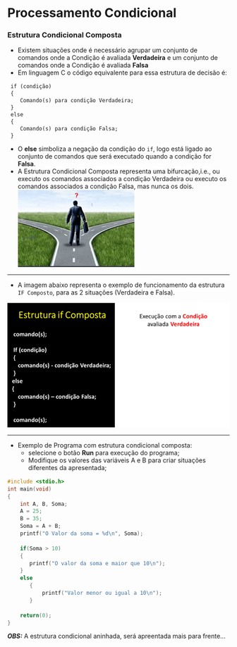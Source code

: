 # Processamento Condicional

### Estrutura Condicional Composta

+ Existem situações onde é necessário agrupar um conjunto de comandos onde a Condição é avaliada **Verdadeira** e um conjunto de comandos onde a Condição é avaliada **Falsa**
+ Em linguagem C o código equivalente para essa estrutura de decisão é:
```
 if (condição)
 {
    Comando(s) para condição Verdadeira;
 }
 else
 {
    Comando(s) para condição Falsa;
 }
 ```
 + O **else** simboliza a negação da condição do ```if```, logo está ligado ao conjunto de comandos que será executado quando a condição for **Falsa**.
 + A Estrutura Condicional Composta representa uma bifurcação,i.e., ou executo os comandos associados a condição Verdadeira ou executo os comandos associados a condição Falsa, mas nunca os dois.
![bifurcacao](/markdowns/bifurcação.png)
---
+ A imagem abaixo representa o exemplo de funcionamento da estrutura ```IF Composto```, para as 2 situações (Verdadeira e Falsa).

![programa](/markdowns/gif_IF_Composto.gif)

---
+ Exemplo de Programa com estrutura condicional composta: 
    + selecione o botão **Run** para execução do programa;
    + Modifique os valores das variáveis A e B para criar situações diferentes da apresentada;

``` C runnable
#include <stdio.h>
int main(void)
{
    int A, B, Soma;
    A = 25;
    B = 35;
    Soma = A + B;
    printf("O Valor da soma = %d\n", Soma);
 
    if(Soma > 10)
    {
       printf("O valor da soma e maior que 10\n");
    }
    else
       {
           printf("Valor menor ou igual a 10\n");
       }
 
    return(0);
}
```
***OBS:*** A estrutura condicional aninhada, será apreentada mais para frente...
